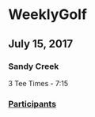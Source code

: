 # WeeklyGolf  
## July 15, 2017  
### Sandy Creek  
3 Tee Times - 7:15  



### [Participants](https://github.com/eesparty/WeeklyGolf/projects/1)
